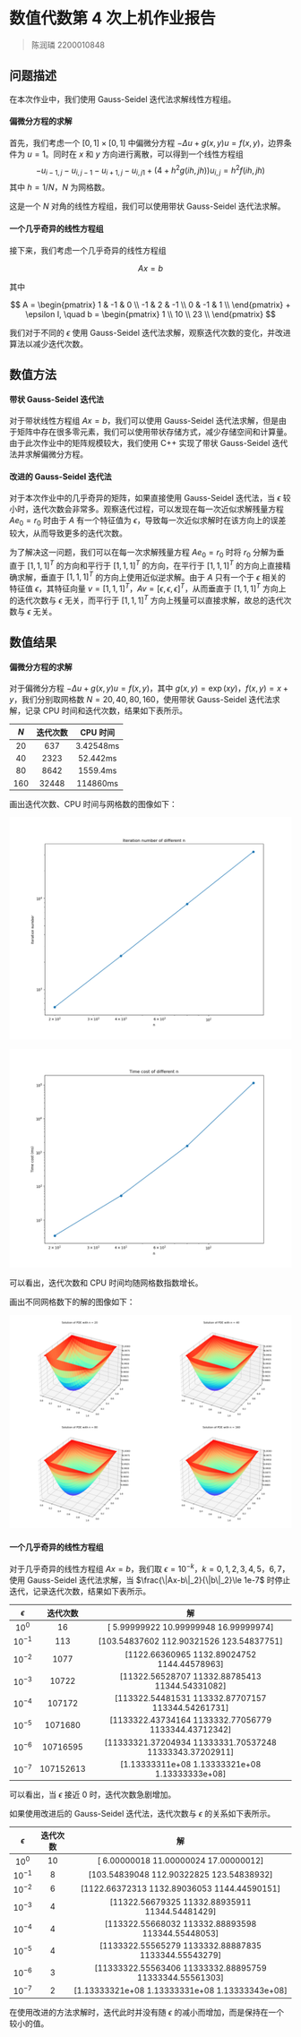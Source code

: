 # 数值代数第 4 次上机作业报告

> 陈润璘 2200010848

## 问题描述

在本次作业中，我们使用 Gauss-Seidel 迭代法求解线性方程组。

#### 偏微分方程的求解

首先，我们考虑一个 $[0,1]\times[0,1]$ 中偏微分方程 $-\Delta u+g(x,y)u =f(x,y)$，边界条件为 $u = 1$。同时在 $x$ 和 $y$ 方向进行离散，可以得到一个线性方程组 
$$
-u_{i-1,j}-u_{i,j-1}-u_{i+1,j}-u_{i,j1}+(4+h^2g(ih,jh))u_{i,j} = h^2f(ih,jh)
$$
其中 $h = 1/N$，$N$ 为网格数。

这是一个 $N$ 对角的线性方程组，我们可以使用带状 Gauss-Seidel 迭代法求解。

#### 一个几乎奇异的线性方程组

接下来，我们考虑一个几乎奇异的线性方程组

$$
Ax = b
$$

其中

$$
A = \begin{pmatrix}
1 & -1 & 0 \\
-1 & 2 & -1 \\
0 & -1 & 1 \\
\end{pmatrix} + \epsilon I, \quad b = \begin{pmatrix}
1 \\
10 \\
23 \\
\end{pmatrix}
$$

我们对于不同的 $\epsilon$ 使用 Gauss-Seidel 迭代法求解，观察迭代次数的变化，并改进算法以减少迭代次数。

## 数值方法

#### 带状 Gauss-Seidel 迭代法

对于带状线性方程组 $Ax = b$，我们可以使用 Gauss-Seidel 迭代法求解，但是由于矩阵中存在很多零元素，我们可以使用带状存储方式，减少存储空间和计算量。由于此次作业中的矩阵规模较大，我们使用 C++ 实现了带状 Gauss-Seidel 迭代法并求解偏微分方程。

#### 改进的 Gauss-Seidel 迭代法

对于本次作业中的几乎奇异的矩阵，如果直接使用 Gauss-Seidel 迭代法，当 $\epsilon$ 较小时，迭代次数会非常多。观察迭代过程，可以发现在每一次近似求解残量方程 $Ae_0=r_0$ 时由于 $A$ 有一个特征值为 $\epsilon$，导致每一次近似求解时在该方向上的误差较大，从而导致更多的迭代次数。

为了解决这一问题，我们可以在每一次求解残量方程 $Ae_0=r_0$ 时将 $r_0$ 分解为垂直于 $[1,1,1]^T$ 的方向和平行于 $[1,1,1]^T$ 的方向，在平行于 $[1,1,1]^T$ 的方向上直接精确求解，垂直于 $[1,1,1]^T$ 的方向上使用近似逆求解。由于 $A$ 只有一个于 $\epsilon$ 相关的特征值 $\epsilon$，其特征向量 $v = [1,1,1]^T$，$Av = [\epsilon, \epsilon, \epsilon]^T$，从而垂直于 $[1,1,1]^T$ 方向上的迭代次数与 $\epsilon$ 无关，而平行于 $[1,1,1]^T$ 方向上残量可以直接求解，故总的迭代次数与 $\epsilon$ 无关。

## 数值结果

#### 偏微分方程的求解

对于偏微分方程 $-\Delta u+g(x,y)u =f(x,y)$，其中 $g(x,y)=\exp(xy)$，$f(x,y)=x+y$，我们分别取网格数 $N=20,40,80,160$，使用带状 Gauss-Seidel 迭代法求解，记录 CPU 时间和迭代次数，结果如下表所示。

| $N$ | 迭代次数 | CPU 时间 |
| :---: | :---: | :---: |
| 20 | 637 | 3.42548ms |
| 40 | 2323 | 52.442ms |
| 80 | 8642 | 1559.4ms |
| 160 | 32448 | 114860ms |

画出迭代次数、CPU 时间与网格数的图像如下：

![迭代次数与网格数的关系](./iter.png)

![CPU 时间与网格数的关系](./time.png)

可以看出，迭代次数和 CPU 时间均随网格数指数增长。

画出不同网格数下的解的图像如下：

![解的图像](./result.png)

#### 一个几乎奇异的线性方程组

对于几乎奇异的线性方程组 $Ax = b$，我们取 $\epsilon = 10^{-k}$，$k=0,1,2,3,4,5，6,7$，使用 Gauss-Seidel 迭代法求解，当 $\frac{\|Ax-b\|_2}{\|b\|_2}\le 1e-7$ 时停止迭代，记录迭代次数，结果如下表所示。

| $\epsilon$ | 迭代次数 | 解 |
| :---: | :---: | :---: |
| $10^0$ | 16 |[ 5.99999922 10.99999948 16.99999974]|
| $10^{-1}$ | 113 |[103.54837602 112.90321526 123.54837751]|
| $10^{-2}$ | 1077 |[1122.66360965 1132.89024752 1144.44578963]|
| $10^{-3}$ | 10722 |[11322.56528707 11332.88785413 11344.54331082]| 
| $10^{-4}$ | 107172 | [113322.54481531 113332.87707157 113344.54261731]|
| $10^{-5}$ | 1071680 |[1133322.43734164 1133332.77056779 1133344.43712342]|
| $10^{-6}$ | 10716595 |[11333321.37204934 11333331.70537248 11333343.37202911]|
| $10^{-7}$ | 107152613 |[1.13333311e+08 1.13333321e+08 1.13333333e+08]|

可以看出，当 $\epsilon$ 接近 0 时，迭代次数急剧增加。

如果使用改进后的 Gauss-Seidel 迭代法，迭代次数与 $\epsilon$ 的关系如下表所示。

| $\epsilon$ | 迭代次数 | 解 |
| :---: | :---: | :---: |
| $10^0$ | 10 |[ 6.00000018 11.00000024 17.00000012]|
| $10^{-1}$ | 8 |[103.54839048 112.90322825 123.54838932]|
| $10^{-2}$ | 6 |[1122.66372313 1132.89036053 1144.44590151]|
| $10^{-3}$ | 4 |[11322.56679325 11332.88935911 11344.54481429]|
| $10^{-4}$ | 4 |[113322.55668032 113332.88893598 113344.55448053]|
| $10^{-5}$ | 4 |[1133322.55565279 1133332.88887835 1133344.55543279]|
| $10^{-6}$ | 3 |[11333322.55563406 11333332.88895759 11333344.55561303]|
| $10^{-7}$ | 2 |[1.13333321e+08 1.13333331e+08 1.13333343e+08]|

在使用改进的方法求解时，迭代此时并没有随 $\epsilon$ 的减小而增加，而是保持在一个较小的值。